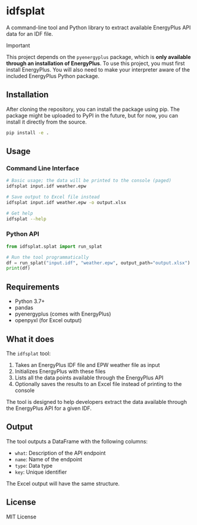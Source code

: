 # idfsplat

A command-line tool and Python library to extract available EnergyPlus API data for an IDF file.



> [!IMPORTANT]  
> This project depends on the `pyenergyplus` package, which is **only available through an installation of EnergyPlus**. To use this project, you must first install EnergyPlus. You will also need to make your interpreter aware of the included EnergyPlus Python package.

## Installation

After cloning the repository, you can install the package using pip. The package might be uploaded to PyPI in the future, but for now, you can install it directly from the source.
```bash
pip install -e .
```

## Usage

### Command Line Interface

```bash
# Basic usage; the data will be printed to the console (paged)
idfsplat input.idf weather.epw

# Save output to Excel file instead
idfsplat input.idf weather.epw -o output.xlsx

# Get help
idfsplat --help
```

### Python API

```python
from idfsplat.splat import run_splat

# Run the tool programmatically
df = run_splat("input.idf", "weather.epw", output_path="output.xlsx")
print(df)
```

## Requirements

- Python 3.7+
- pandas
- pyenergyplus (comes with EnergyPlus)
- openpyxl (for Excel output)

## What it does

The `idfsplat` tool:

1. Takes an EnergyPlus IDF file and EPW weather file as input
2. Initializes EnergyPlus with these files
3. Lists all the data points available through the EnergyPlus API
4. Optionally saves the results to an Excel file instead of printing to the console

The tool is designed to help developers extract the data available through the EnergyPlus API for a given IDF.

## Output

The tool outputs a DataFrame with the following columns:
- `what`: Description of the API endpoint
- `name`: Name of the endpoint
- `type`: Data type
- `key`: Unique identifier

The Excel output will have the same structure.

## License

MIT License 